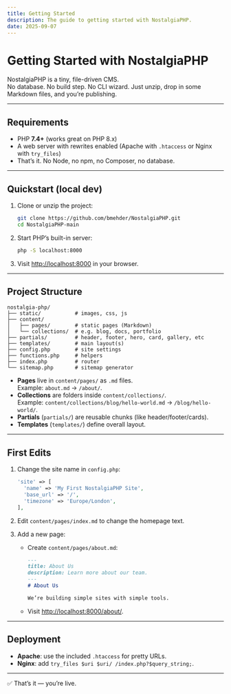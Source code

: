 ```yaml
---
title: Getting Started
description: The guide to getting started with NostalgiaPHP.
date: 2025-09-07
---
```


# Getting Started with NostalgiaPHP

NostalgiaPHP is a tiny, file-driven CMS.  
No database. No build step. No CLI wizard. Just unzip, drop in some Markdown files, and you’re publishing.

---

## Requirements

- PHP **7.4+** (works great on PHP 8.x)
- A web server with rewrites enabled (Apache with `.htaccess` or Nginx with `try_files`)
- That’s it. No Node, no npm, no Composer, no database.

---

## Quickstart (local dev)

1. Clone or unzip the project:

   ```bash
   git clone https://github.com/bmehder/NostalgiaPHP.git
   cd NostalgiaPHP-main
   ```

2. Start PHP’s built-in server:

   ```bash
   php -S localhost:8000
   ```

3. Visit [http://localhost:8000](http://localhost:8000) in your browser.

---

## Project Structure

```
nostalgia-php/
├── static/           # images, css, js
├── content/
│   ├── pages/        # static pages (Markdown)
│   └── collections/  # e.g. blog, docs, portfolio
├── partials/         # header, footer, hero, card, gallery, etc
├── templates/        # main layout(s)
├── config.php        # site settings
├── functions.php     # helpers
├── index.php         # router
└── sitemap.php       # sitemap generator
```

- **Pages** live in `content/pages/` as `.md` files.  
  Example: `about.md` → `/about/`.
- **Collections** are folders inside `content/collections/`.  
  Example: `content/collections/blog/hello-world.md` → `/blog/hello-world/`.
- **Partials** (`partials/`) are reusable chunks (like header/footer/cards).  
- **Templates** (`templates/`) define overall layout.

---

## First Edits

1. Change the site name in `config.php`:

   ```php
   'site' => [
     'name' => 'My First NostalgiaPHP Site',
     'base_url' => '/',
     'timezone' => 'Europe/London',
   ],
   ```

2. Edit `content/pages/index.md` to change the homepage text.

3. Add a new page:

   - Create `content/pages/about.md`:

     ```md
     ---
     title: About Us
     description: Learn more about our team.
     ---
     # About Us

     We’re building simple sites with simple tools.
     ```

   - Visit <http://localhost:8000/about/>.

---

## Deployment

- **Apache**: use the included `.htaccess` for pretty URLs.
- **Nginx**: add `try_files $uri $uri/ /index.php?$query_string;`.

---

✅ That’s it — you’re live.  
